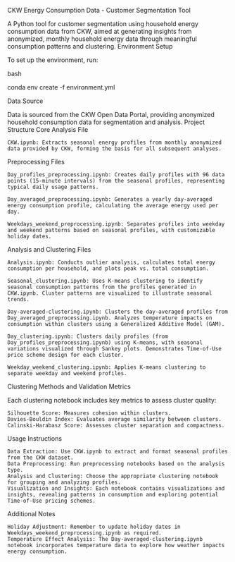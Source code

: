 CKW Energy Consumption Data - Customer Segmentation Tool

A Python tool for customer segmentation using household energy consumption data from CKW, aimed at generating insights from anonymized, monthly household energy data through meaningful consumption patterns and clustering.
Environment Setup

To set up the environment, run:

bash

conda env create -f environment.yml

Data Source

Data is sourced from the CKW Open Data Portal, providing anonymized household consumption data for segmentation and analysis.
Project Structure
Core Analysis File

    CKW.ipynb: Extracts seasonal energy profiles from monthly anonymized data provided by CKW, forming the basis for all subsequent analyses.

Preprocessing Files

    Day_profiles_preprocessing.ipynb: Creates daily profiles with 96 data points (15-minute intervals) from the seasonal profiles, representing typical daily usage patterns.

    Day_averaged_preprocessing.ipynb: Generates a yearly day-averaged energy consumption profile, calculating the average energy used per day.

    Weekdays_weekend_preprocessing.ipynb: Separates profiles into weekday and weekend patterns based on seasonal profiles, with customizable holiday dates.

Analysis and Clustering Files

    Analysis.ipynb: Conducts outlier analysis, calculates total energy consumption per household, and plots peak vs. total consumption.

    Seasonal_clustering.ipynb: Uses K-means clustering to identify seasonal consumption patterns from the profiles generated in CKW.ipynb. Cluster patterns are visualized to illustrate seasonal trends.

    Day-averaged-clustering.ipynb: Clusters the day-averaged profiles from Day_averaged_preprocessing.ipynb. Analyzes temperature impacts on consumption within clusters using a Generalized Additive Model (GAM).

    Day_clustering.ipynb: Clusters daily profiles (from Day_profiles_preprocessing.ipynb) using K-means, with seasonal variations visualized through Sankey plots. Demonstrates Time-of-Use price scheme design for each cluster.

    Weekday_weekend_clustering.ipynb: Applies K-means clustering to separate weekday and weekend profiles.

Clustering Methods and Validation Metrics

Each clustering notebook includes key metrics to assess cluster quality:

    Silhouette Score: Measures cohesion within clusters.
    Davies-Bouldin Index: Evaluates average similarity between clusters.
    Calinski-Harabasz Score: Assesses cluster separation and compactness.

Usage Instructions

    Data Extraction: Use CKW.ipynb to extract and format seasonal profiles from the CKW dataset.
    Data Preprocessing: Run preprocessing notebooks based on the analysis type.
    Analysis and Clustering: Choose the appropriate clustering notebook for grouping and analyzing profiles.
    Visualization and Insights: Each notebook contains visualizations and insights, revealing patterns in consumption and exploring potential Time-of-Use pricing schemes.

Additional Notes

    Holiday Adjustment: Remember to update holiday dates in Weekdays_weekend_preprocessing.ipynb as required.
    Temperature Effect Analysis: The Day-averaged-clustering.ipynb notebook incorporates temperature data to explore how weather impacts energy consumption.
